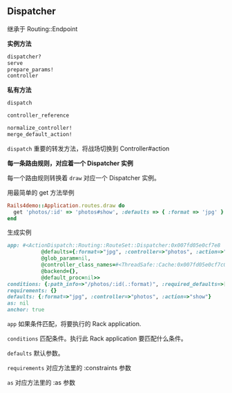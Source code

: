 ## Dispatcher

继承于 Routing::Endpoint

**实例方法**

```ruby
dispatcher?
serve
prepare_params!
controller
```

**私有方法**

```ruby
dispatch

controller_reference

normalize_controller!
merge_default_action!
```

`dispatch` 重要的转发方法，将战场切换到 Controller#action

**每一条路由规则，对应着一个 Dispatcher 实例**

每一个路由规则转换着 `draw` 对应一个 Dispatcher 实例。

用最简单的 get 方法举例

```ruby
Rails4demo::Application.routes.draw do
  get 'photos/:id' => 'photos#show', :defaults => { :format => 'jpg' }
end
```

生成实例

```ruby
app: #<ActionDispatch::Routing::RouteSet::Dispatcher:0x007fd05e0cf7e8
           @defaults={:format=>"jpg", :controller=>"photos", :action=>"show"},
           @glob_param=nil,
           @controller_class_names=#<ThreadSafe::Cache:0x007fd05e0cf7c0
           @backend={},
           @default_proc=nil>>
conditions: {:path_info=>"/photos/:id(.:format)", :required_defaults=>[:controller, :action], :request_method=>["GET"]}
requirements: {}
defaults: {:format=>"jpg", :controller=>"photos", :action=>"show"}
as: nil
anchor: true
```

`app` 如果条件匹配，将要执行的 Rack application.

`conditions` 匹配条件。执行此 Rack application 要匹配什么条件。

`defaults` 默认参数。

`requirements` 对应方法里的 :constraints 参数

`as` 对应方法里的 :as 参数

